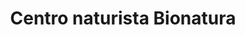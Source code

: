 ---
title: "Centro naturista Bionatura"
url: /cimitarra/centro-naturista-bionatura/
shop: Nahrungsergänzung
---